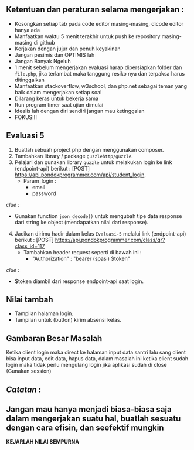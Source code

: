 ## Ketentuan dan peraturan selama mengerjakan :

* Kosongkan setiap tab pada code editor masing-masing, dicode editor hanya ada
* Manfaatkan waktu 5 menit terakhir untuk push ke repository masing-masing di github
* Kerjakan dengan jujur dan penuh keyakinan
* Jangan pesimis dan OPTIMIS lah
* Jangan Banyak Ngeluh
* 1 menit sebelum mengerjakan evaluasi harap dipersiapkan folder dan `file.php`, jika terlambat maka tanggung resiko nya dan terpaksa harus ditinggalkan
* Manfaatkan stackoverflow, w3school, dan php.net sebagai teman yang baik dalam mengerjakan setiap soal
* Dilarang keras untuk bekerja sama
* Run program timer saat ujian dimulai
* Idealis lah dengan diri sendiri jangan mau ketinggalan
* FOKUS!!!

## Evaluasi 5

1. Buatlah sebuah project php dengan menggunakan composer.
2. Tambahkan library / package `guzzlehttp/guzzle`.
3. Pelajari dan gunakan library `guzzle` untuk melakukan login ke link (endpoint-api) berikut : [POST] https://api.pondokprogrammer.com/api/student_login.
   - Param_login : 
      - email
      - password

_clue_ :
- Gunakan function `json_decode()` untuk mengubah tipe data response dari string ke object (mendapatkan nilai dari response).

4. Jadikan dirimu hadir dalam kelas `Evaluasi-5` melalui link (endpoint-api) berikut : [POST] https://api.pondokprogrammer.com/class/qr?class_id=117
   - Tambahkan header request seperti di bawah ini :
      - "Authorization" : "bearer (spasi) $token"

_clue_ :
- $token diambil dari response endpoint-api saat login.

## Nilai tambah
   * Tampilan halaman login.
   * Tampilan untuk (button) kirim absensi kelas.

## Gambaran Besar Masalah

Ketika client login maka direct ke halaman input data santri lalu sang client bisa input data, edit data, hapus data, dalam masalah ini ketika client sudah login maka tidak perlu mengulang login jika aplikasi sudah di close (Gunakan session)

## _Catatan_ :

## Jangan mau hanya menjadi biasa-biasa saja dalam mengerjakan suatu hal, buatlah sesuatu dengan cara efisin, dan seefektif mungkin

**KEJARLAH NILAI SEMPURNA**
